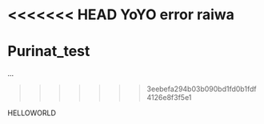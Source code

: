 <<<<<<< HEAD
YoYO
error raiwa
=======
# Purinat_test
...
>>>>>>> 3eebefa294b03b090bd1fd0b1fdf4126e8f3f5e1


HELLOWORLD
